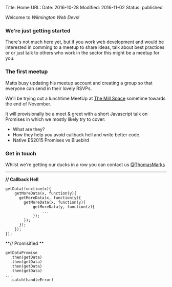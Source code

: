 Title: Home
URL:
Date: 2016-10-28
Modified: 2016-11-02
Status: published
<!-- save_as: index.html -->

Welcome to _Wilmington Web Devs!_

### We're just getting started

There's not much here yet, but if you work web development and would be interested in comming to a meetup to share ideas, talk about best practices or or just talk to others who work in the sector this might be a meetup for you.

### The first meetup

Matts busy updating his meetup account and creating a group so that everyone can send in their lovely RSVPs.

We'll be trying out a lunchtime MeetUp at [The Mill Space](http://themillspace.com/) sometime towards the end of November.

It will provisionally be a meet & greet with a short Javascript talk on Promises in which we mostly likely try to cover:

  * What are they?
  * How they help you avoid callback hell and write better code.
  * Native ES2015 Promises vs Bluebird

### Get in touch

Whilst we're getting our ducks in a row you can contact us [@ThomasMarks](https://twitter.com/ThomasMarks)

---

**// Callback Hell**
```
getData(function(x){
    getMoreData(x, function(y){
      getMoreData(x, function(y){
        getMoreData(x, function(y){
            getMoreData(y, function(z){
                ...
            });
        });
      });
    });
});
```

**// Promisified **
```
getDataPromise
  .then(getData)
  .then(getData)
  .then(getData)
  .then(getData)
...
  .catch(handleError)
```
